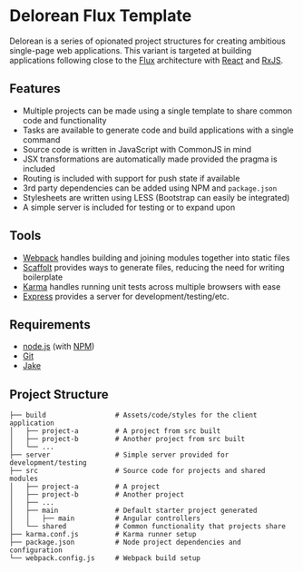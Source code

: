 # Delorean Flux Template

Delorean is a series of opionated project structures for creating ambitious single-page web applications. This variant is targeted at building applications following close to the [Flux](https://facebook.github.io/react/docs/flux-overview.html) architecture with [React](https://facebook.github.io/react/) and [RxJS](http://reactive-extensions.github.io/RxJS/).

## Features
- Multiple projects can be made using a single template to share common code and functionality
- Tasks are available to generate code and build applications with a single command
- Source code is written in JavaScript with CommonJS in mind
- JSX transformations are automatically made provided the pragma is included
- Routing is included with support for push state if available
- 3rd party dependencies can be added using NPM and `package.json`
- Stylesheets are written using LESS (Bootstrap can easily be integrated)
- A simple server is included for testing or to expand upon

## Tools
- [Webpack](https://webpack.github.io/) handles building and joining modules together into static files
- [Scaffolt](https://github.com/paulmillr/scaffolt) provides ways to generate files, reducing the need for writing boilerplate
- [Karma](https://karma-runner.github.io/) handles running unit tests across multiple browsers with ease
- [Express](http://expressjs.com/) provides a server for development/testing/etc.

## Requirements
- [node.js](http://nodejs.org/) (with [NPM](https://www.npmjs.org/))
- [Git](http://git-scm.com/)
- [Jake](https://github.com/mde/jake)

## Project Structure
    ├── build                 # Assets/code/styles for the client application
    │   ├── project-a         # A project from src built
    │   ├── project-b         # Another project from src built
    │   └── ...
    ├── server                # Simple server provided for development/testing
    ├── src                   # Source code for projects and shared modules
    │   ├── project-a         # A project
    │   ├── project-b         # Another project
    │   ├── ...
    │   ├── main              # Default starter project generated
    │   │   ├── main          # Angular controllers
    │   └── shared            # Common functionality that projects share
    ├── karma.conf.js         # Karma runner setup
    ├── package.json          # Node project dependencies and configuration
    └── webpack.config.js     # Webpack build setup
